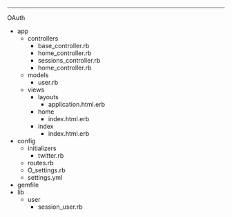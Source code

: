 ---
OAuth
- app
  - controllers
    - base_controller.rb
    - home_controller.rb
    - sessions_controller.rb
    - home_controller.rb
  - models
    - user.rb
  - views
    - layouts
      - application.html.erb
    - home
      - index.html.erb
    - index
      - index.html.erb
- config
  - initializers
    - twitter.rb
  - routes.rb
  - O_settings.rb
  - settings.yml
- gemfile
- lib
  - user
    - session_user.rb

